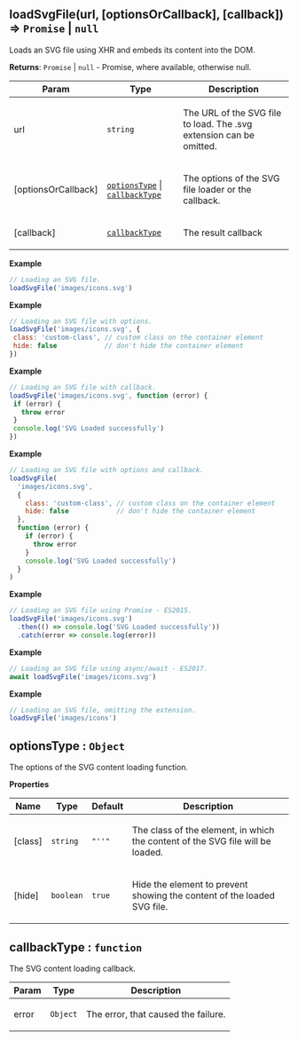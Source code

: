 <a name="loadSvgFile"></a>

## loadSvgFile(url, [optionsOrCallback], [callback]) ⇒ <code>Promise</code> \| <code>null</code>
Loads an SVG file using XHR and embeds its content into the DOM.

**Returns**: <code>Promise</code> \| <code>null</code> - Promise, where available, otherwise null.  
<table>
  <thead>
    <tr>
      <th>Param</th><th>Type</th><th>Description</th>
    </tr>
  </thead>
  <tbody>
<tr>
    <td>url</td><td><code>string</code></td><td><p>The URL of the SVG file to load.
                                                        The .svg extension can be omitted.</p>
</td>
    </tr><tr>
    <td>[optionsOrCallback]</td><td><code><a href="#optionsType">optionsType</a></code> | <code><a href="#callbackType">callbackType</a></code></td><td><p>The options of the SVG file loader or the callback.</p>
</td>
    </tr><tr>
    <td>[callback]</td><td><code><a href="#callbackType">callbackType</a></code></td><td><p>The result callback</p>
</td>
    </tr>  </tbody>
</table>

**Example**  
```js
// Loading an SVG file.
loadSvgFile('images/icons.svg')
```
**Example**  
```js
// Loading an SVG file with options.
loadSvgFile('images/icons.svg', {
 class: 'custom-class', // custom class on the container element
 hide: false            // don't hide the container element
})
```
**Example**  
```js
// Loading an SVG file with callback.
loadSvgFile('images/icons.svg', function (error) {
 if (error) {
   throw error
 }
 console.log('SVG Loaded successfully')
})
```
**Example**  
```js
// Loading an SVG file with options and callback.
loadSvgFile(
  'images/icons.svg',
  {
    class: 'custom-class', // custom class on the container element
    hide: false            // don't hide the container element
  },
  function (error) {
    if (error) {
      throw error
    }
    console.log('SVG Loaded successfully')
  }
)
```
**Example**  
```js
// Loading an SVG file using Promise - ES2015.
loadSvgFile('images/icons.svg')
  .then(() => console.log('SVG Loaded successfully'))
  .catch(error => console.log(error))
```
**Example**  
```js
// Loading an SVG file using async/await - ES2017.
await loadSvgFile('images/icons.svg')
```
**Example**  
```js
// Loading an SVG file, omitting the extension.
loadSvgFile('images/icons')
```
<a name="optionsType"></a>

## optionsType : <code>Object</code>
The options of the SVG content loading function.

**Properties**

<table>
  <thead>
    <tr>
      <th>Name</th><th>Type</th><th>Default</th><th>Description</th>
    </tr>
  </thead>
  <tbody>
<tr>
    <td>[class]</td><td><code>string</code></td><td><code>&quot;&#x27;&#x27;&quot;</code></td><td><p>The class of the element, in which the content of the SVG file will be loaded.</p>
</td>
    </tr><tr>
    <td>[hide]</td><td><code>boolean</code></td><td><code>true</code></td><td><p>Hide the element to prevent showing the content of the loaded SVG file.</p>
</td>
    </tr>  </tbody>
</table>

<a name="callbackType"></a>

## callbackType : <code>function</code>
The SVG content loading callback.

<table>
  <thead>
    <tr>
      <th>Param</th><th>Type</th><th>Description</th>
    </tr>
  </thead>
  <tbody>
<tr>
    <td>error</td><td><code>Object</code></td><td><p>The error, that caused the failure.</p>
</td>
    </tr>  </tbody>
</table>

